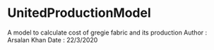 # UnitedProductionModel
A model to calculate cost of gregie fabric and its production 
Author : Arsalan Khan
Date : 22/3/2020
